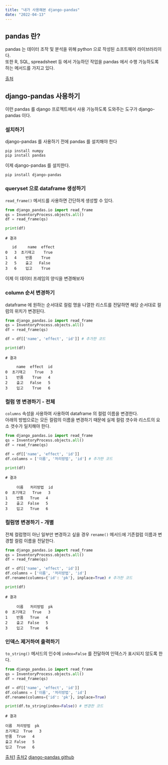 ```yaml
---
title: "내가 사용해본 django-pandas"
date: "2022-04-13"
---
```


## pandas 란?
pandas 는 데이터 조작 및 분석을 위해 python 으로 작성된 소프트웨어 라이브러리이다.  
또한 R, SQL, spreadsheet 등 에서 가능하던 작업을 pandas 에서 수행 가능하도록 하는 메서드를 가지고 있다.

[출처](https://pandas.pydata.org/docs/getting_started/comparison/index.html)

## django-pandas 사용하기
이런 pandas 를 django 프로젝트에서 사용 가능하도록 도와주는 도구가 django-pandas 이다.  

### 설치하기
django-pandas 를 사용하기 전에 pandas 를 설치해야 한다
```shell
pip install numpy
pip install pandas
```
이제 django-pandas 를 설치한다.
```shell
pip install django-pandas
```

### queryset 으로 dataframe 생성하기
`read_frame()` 메서드를 사용하면 간단하게 생성할 수 있다.
```python
from django_pandas.io import read_frame
qs = InventoryProcess.objects.all()
df = read_frame(qs)

print(df)
```

```shell
# 결과 

   id     name  effect
0   3  초기재고    True
1   4    반품    True
2   5    출고   False
3   6    입고    True
```

이제 이 데이터 프레임의 양식을 변경해보자

### column 순서 변경하기
dataframe 에 원하는 순서대로 컬럼 명을 나열한 리스트를 전달하면 해당 순서대로 컬럼의 위치가 변경된다. 
```python
from django_pandas.io import read_frame
qs = InventoryProcess.objects.all()
df = read_frame(qs)

df = df[['name', 'effect', 'id']] # 추가한 코드

print(df)
```
```shell
# 결과 

     name  effect  id
0  초기재고    True   3
1    반품    True   4
2    출고   False   5
3    입고    True   6
```

### 컬럼 명 변경하기 - 전체
`columns` 속성을 사용하여 사용하여 dataframe 의 컬럼 이름을 변경한다.  
아래의 방법으로는 모든 컬럼의 이름을 변경하기 때문에 실제 컬럼 갯수와 리스트의 요소 갯수가 일치해야 한다.
```python
from django_pandas.io import read_frame
qs = InventoryProcess.objects.all()
df = read_frame(qs)

df = df[['name', 'effect', 'id']]
df.columns = ['이름', '처리방법', 'id'] # 추가한 코드

print(df)
```

```shell
# 결과 

     이름   처리방법  id
0  초기재고   True   3
1    반품   True   4
2    출고  False   5
3    입고   True   6
```

### 컬럼명 변경하기 - 개별
전체 컬럼명이 아닌 일부만 변경하고 싶을 경우 `rename()` 메서드에 기존컬럼 이름과 변경할 컬럼 이름을 전달한다.
```python
from django_pandas.io import read_frame
qs = InventoryProcess.objects.all()
df = read_frame(qs)

df = df[['name', 'effect', 'id']]
df.columns = ['이름', '처리방법', 'id']
df.rename(columns={'id': 'pk'}, inplace=True) # 추가한 코드

print(df)
```

```shell
# 결과 

     이름   처리방법  pk
0  초기재고   True   3
1    반품   True   4
2    출고  False   5
3    입고   True   6
```

### 인덱스 제거하여 출력하기
`to_string()` 메서드의 인수에 `index=False` 를 전달하여 인덱스가 표시되지 않도록 한다. 
```python
from django_pandas.io import read_frame
qs = InventoryProcess.objects.all()
df = read_frame(qs)

df = df[['name', 'effect', 'id']]
df.columns = ['이름', '처리방법', 'id']
df.rename(columns={'id': 'pk'}, inplace=True) 

print(df.to_string(index=False)) # 변경한 코드
```

```shell
# 결과 

이름  처리방법  pk
초기재고  True   3
반품  True   4
출고 False   5
입고  True   6
```

[출처1](https://seong6496.tistory.com/133)
[출처2](https://hogni.tistory.com/51)
[django-pandas github](https://github.com/chrisdev/django-pandas)
